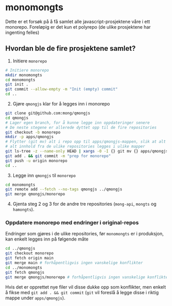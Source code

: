 # monomongts

Dette er et forsøk på å få samlet alle javascript-prosjektene våre i ett monorepo. Foreløpig er det kun et polyrepo (de ulike prosjektene har ingenting felles)

## Hvordan ble de fire prosjektene samlet?

1. Initiere `monorepo`

```bash
# Initiere monorepo
mkdir monomongts
cd monomongts
git init .
git commit --allow-empty -m "Init (empty) commit"
cd ..
```

2. Gjøre `qmongjs` klar for å legges inn i monorepo

```bash
git clone git@github.com:mong/qmongjs
cd qmongjs
# Lager egen branch, for å kunne legge inn oppdateringer senere
# De neste stegene er allerede dyttet opp til de fire repositories
git checkout -b monorepo
mkdir -p apps/qmongjs
# Flytter (git mv) alt i repo opp til apps/qmongjs-mappen, slik at alt
# alt innhold fra de ulike repositories legges i ulike mapper
git ls-tree -z --name-only HEAD | xargs -0 -I {} git mv {} apps/qmongjs
git add . && git commit -m "prep for monorepo"
git push -u origin monorepo
cd ..
```

3. Legge inn `qmongjs` til `monorepo`

```bash
cd monomongts
git remote add --fetch --no-tags qmongjs ../qmongjs
git merge qmongjs/monorepo
```

4. Gjenta steg 2 og 3 for de andre tre repositories (`mong-api`, `mongts` og `hamongts`).

### Oppdatere monorepo med endringer i original-repos

Endringer som gjøres i de ulike repositories, før `monomongts` er i produksjon, kan enkelt legges inn på følgende måte

```bash
cd ../qmongjs
git checkout monorepo
git fetch origin main
git merge main # forhåpentligvis ingen vanskelige konflikter
cd ../monomongts
git fetch qmongjs
git merge qmongjs/monorepo # forhåpentligvis ingen vanskelige konflikter
```

Hvis det er opprettet nye filer vil disse dukke opp som konflikter, men enkelt å fikse med `git add . && git commit` (`git` vil foreslå å legge disse i riktig mappe under `apps/qmongjs`).
